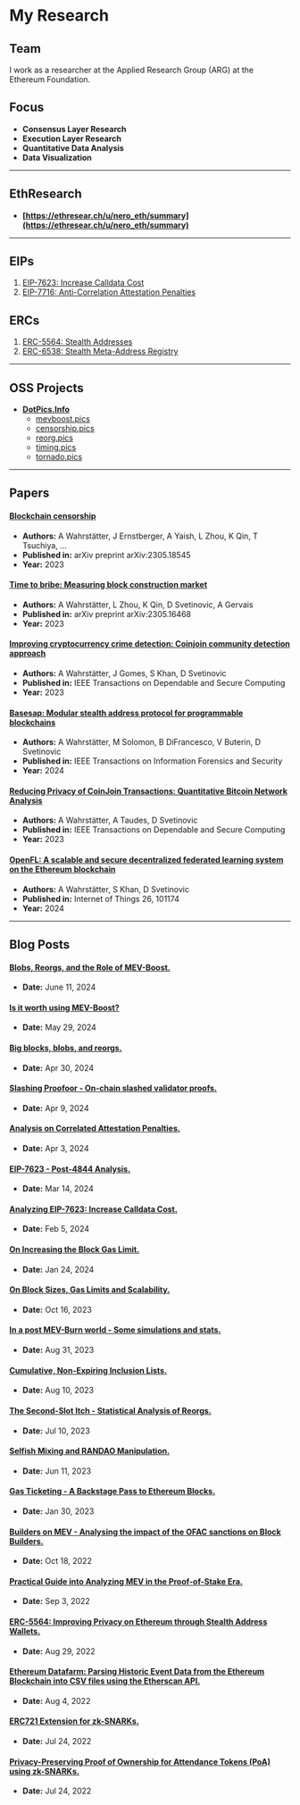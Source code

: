 # My Research

## Team
I work as a researcher at the Applied Research Group (ARG) at the Ethereum Foundation.

## Focus
- **Consensus Layer Research**
- **Execution Layer Research**
- **Quantitative Data Analysis**
- **Data Visualization**

---

## EthResearch
- **[https://ethresear.ch/u/nero_eth/summary](https://ethresear.ch/u/nero_eth/summary)**

---

## EIPs
1. [EIP-7623: Increase Calldata Cost](https://github.com/ethereum/EIPs/blob/master/EIPS/eip-7623.md)
1. [EIP-7716: Anti-Correlation Attestation Penalties](https://github.com/ethereum/EIPs/blob/master/EIPS/eip-7716.md)

## ERCs
1. [ERC-5564: Stealth Addresses](https://github.com/ethereum/ERCs/blob/master/ERCS/erc-5564.md)
2. [ERC-6538: Stealth Meta-Address Registry](https://eips.ethereum.org/EIPS/eip-6538)

---

## OSS Projects

- **[DotPics.Info](https://dotpics.info)**
  - [mevboost.pics](https://mevboost.pics)
  - [censorship.pics](https://censorship.pics)
  - [reorg.pics](https://reorg.pics)
  - [timing.pics](https://timing.pics)
  - [tornado.pics](https://tornado.pics)

---

## Papers

#### [Blockchain censorship](https://arxiv.org/pdf/2305.18545)
- **Authors:** A Wahrstätter, J Ernstberger, A Yaish, L Zhou, K Qin, T Tsuchiya, ...
- **Published in:** arXiv preprint arXiv:2305.18545
- **Year:** 2023

#### [Time to bribe: Measuring block construction market](https://arxiv.org/pdf/2305.16468)
- **Authors:** A Wahrstätter, L Zhou, K Qin, D Svetinovic, A Gervais
- **Published in:** arXiv preprint arXiv:2305.16468
- **Year:** 2023

#### [Improving cryptocurrency crime detection: Coinjoin community detection approach](https://ieeexplore.ieee.org/abstract/document/10023950/)
- **Authors:** A Wahrstätter, J Gomes, S Khan, D Svetinovic
- **Published in:** IEEE Transactions on Dependable and Secure Computing
- **Year:** 2023

#### [Basesap: Modular stealth address protocol for programmable blockchains](https://ieeexplore.ieee.org/iel7/10206/4358835/10426757.pdf)
- **Authors:** A Wahrstätter, M Solomon, B DiFrancesco, V Buterin, D Svetinovic
- **Published in:** IEEE Transactions on Information Forensics and Security
- **Year:** 2024

#### [Reducing Privacy of CoinJoin Transactions: Quantitative Bitcoin Network Analysis](https://ieeexplore.ieee.org/abstract/document/10399884/)
- **Authors:** A Wahrstätter, A Taudes, D Svetinovic
- **Published in:** IEEE Transactions on Dependable and Secure Computing
- **Year:** 2023

#### [OpenFL: A scalable and secure decentralized federated learning system on the Ethereum blockchain](https://www.sciencedirect.com/science/article/pii/S254266052400115X)
- **Authors:** A Wahrstätter, S Khan, D Svetinovic
- **Published in:** Internet of Things 26, 101174
- **Year:** 2024

---

## Blog Posts
#### [Blobs, Reorgs, and the Role of MEV-Boost.](https://ethresear.ch/t/blobs-reorgs-and-the-role-of-mev-boost/19783)
- **Date:** June 11, 2024

#### [Is it worth using MEV-Boost?](https://ethresear.ch/t/is-it-worth-using-mev-boost/19753)
- **Date:** May 29, 2024

#### [Big blocks, blobs, and reorgs.](https://ethresear.ch/t/big-blocks-blobs-and-reorgs/19674)
- **Date:** Apr 30, 2024

#### [Slashing Proofoor - On-chain slashed validator proofs.](https://ethresear.ch/t/slashing-proofoor-on-chain-slashed-validator-proofs/19421)
- **Date:** Apr 9, 2024

#### [Analysis on Correlated Attestation Penalties.](https://ethresear.ch/t/analysis-on-correlated-attestation-penalties/19244)
- **Date:** Apr 3, 2024

#### [EIP-7623 - Post-4844 Analysis.](https://ethresear.ch/t/eip-7623-post-4844-analysis/19199)
- **Date:** Mar 14, 2024

#### [Analyzing EIP-7623: Increase Calldata Cost.](https://ethresear.ch/t/analyzing-eip-7623-increase-calldata-cost/19002)
- **Date:** Feb 5, 2024

#### [On Increasing the Block Gas Limit.](https://ethresear.ch/t/on-increasing-the-block-gas-limit/18567)
- **Date:** Jan 24, 2024

#### [On Block Sizes, Gas Limits and Scalability.](https://ethresear.ch/t/on-block-sizes-gas-limits-and-scalability/18444)
- **Date:** Oct 16, 2023

#### [In a post MEV-Burn world - Some simulations and stats.](https://ethresear.ch/t/in-a-post-mev-burn-world-some-simulations-and-stats/17092)
- **Date:** Aug 31, 2023

#### [Cumulative, Non-Expiring Inclusion Lists.](https://ethresear.ch/t/cumulative-non-expiring-inclusion-lists/16520)
- **Date:** Aug 10, 2023

#### [The Second-Slot Itch - Statistical Analysis of Reorgs.](https://ethresear.ch/t/the-second-slot-itch-statistical-analysis-of-reorgs/16333)
- **Date:** Jul 10, 2023

#### [Selfish Mixing and RANDAO Manipulation.](https://ethresear.ch/t/selfish-mixing-and-randao-manipulation/16081)
- **Date:** Jun 11, 2023

#### [Gas Ticketing - A Backstage Pass to Ethereum Blocks.](https://hackmd.io/@Nerolation/rkp8LyRUh)
- **Date:** Jan 30, 2023

#### [Builders on MEV - Analysing the impact of the OFAC sanctions on Block Builders.](https://blog.toniwahrstaetter.com/builder-censorship.html)
- **Date:** Oct 18, 2022

#### [Practical Guide into Analyzing MEV in the Proof-of-Stake Era.](https://medium.com/@toni_w/practical-guide-into-analyzing-mev-in-the-proof-of-stake-era-e2b024509918)
- **Date:** Sep 3, 2022

#### [ERC-5564: Improving Privacy on Ethereum through Stealth Address Wallets.](https://blog.toniwahrstaetter.com/eip5564.html)
- **Date:** Aug 29, 2022

#### [Ethereum Datafarm: Parsing Historic Event Data from the Ethereum Blockchain into CSV files using the Etherscan API.](https://medium.com/@toni_w/ethereum-datafarm-parsing-historic-event-data-from-the-ethereum-blockchain-into-csv-files-using-9c7ec79dfe7c)
- **Date:** Aug 4, 2022

#### [ERC721 Extension for zk-SNARKs.](https://ethresear.ch/t/erc721-extension-for-zk-snarks/13237)
- **Date:** Jul 24, 2022

#### [Privacy-Preserving Proof of Ownership for Attendance Tokens (PoA) using zk-SNARKs.](https://medium.com/@toni_w/privacy-preserving-proof-of-ownership-for-attendance-tokens-poa-using-zk-snarks-4fddabedfddb)
- **Date:** Jul 24, 2022
